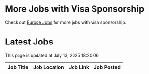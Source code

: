# More Jobs with Visa Sponsorship

Check out [Europe Jobs](https://github.com/sureshparimi/europejobs#latest-jobs) for more jobs with visa sponsorship.

# Latest Jobs

This page is updated at July 13, 2025 18:20:06

| Job Title | Job Location | Job Link | Job Posted |
| --- | --- | --- | --- |
